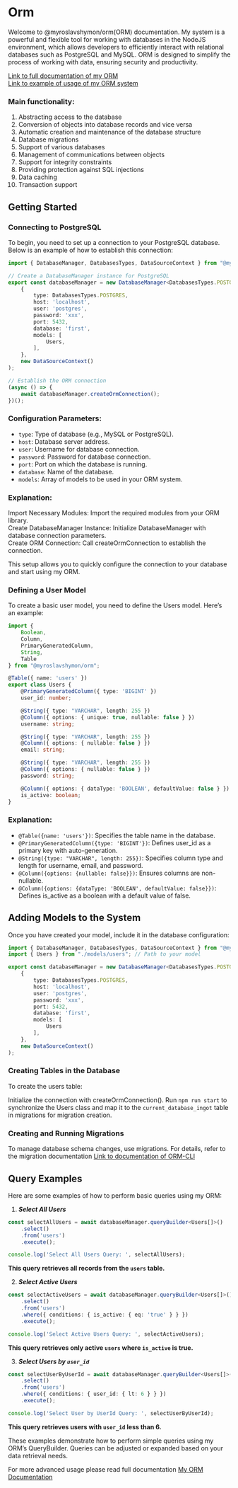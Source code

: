 # Orm

Welcome to @myroslavshymon/orm(ORM) documentation. My system is a powerful and flexible tool for working with databases
in the NodeJS environment, which allows developers to efficiently interact with relational databases such as PostgreSQL
and MySQL. ORM is designed to simplify the process of working with data, ensuring security and productivity.

[Link to full documentation of my ORM](https://myroslavs-organization.gitbook.io/orm)  
[Link to example of usage of my ORM system](https://github.com/MyroslavShymon/ORM-Example-Project)

### Main functionality:

1. Abstracting access to the database
2. Conversion of objects into database records and vice versa
3. Automatic creation and maintenance of the database structure
4. Database migrations
5. Support of various databases
6. Management of communications between objects
7. Support for integrity constraints
8. Providing protection against SQL injections
9. Data caching
10. Transaction support

## Getting Started

### Connecting to PostgreSQL

To begin, you need to set up a connection to your PostgreSQL database. Below is an example of how to establish this
connection:

```typescript
import { DatabaseManager, DatabasesTypes, DataSourceContext } from "@myroslavshymon/orm";

// Create a DatabaseManager instance for PostgreSQL
export const databaseManager = new DatabaseManager<DatabasesTypes.POSTGRES>(
	{
		type: DatabasesTypes.POSTGRES,
		host: 'localhost',
		user: 'postgres',
		password: 'xxx',
		port: 5432,
		database: 'first',
		models: [
			Users,
		],
	},
	new DataSourceContext()
);

// Establish the ORM connection
(async () => {
	await databaseManager.createOrmConnection();
})();
```

### Configuration Parameters:

- `type`: Type of database (e.g., MySQL or PostgreSQL).
- `host`: Database server address.
- `user`: Username for database connection.
- `password`: Password for database connection.
- `port`: Port on which the database is running.
- `database`: Name of the database.
- `models`: Array of models to be used in your ORM system.

### Explanation:

Import Necessary Modules: Import the required modules from your ORM library.  
Create DatabaseManager Instance: Initialize DatabaseManager with database connection parameters.  
Create ORM Connection: Call createOrmConnection to establish the connection.

This setup allows you to quickly configure the connection to your database and start using my ORM.

### Defining a User Model

To create a basic user model, you need to define the Users model. Here’s an example:

```typescript
import {
	Boolean,
	Column,
	PrimaryGeneratedColumn,
	String,
	Table
} from "@myroslavshymon/orm";

@Table({ name: 'users' })
export class Users {
	@PrimaryGeneratedColumn({ type: 'BIGINT' })
	user_id: number;

	@String({ type: "VARCHAR", length: 255 })
	@Column({ options: { unique: true, nullable: false } })
	username: string;

	@String({ type: "VARCHAR", length: 255 })
	@Column({ options: { nullable: false } })
	email: string;

	@String({ type: "VARCHAR", length: 255 })
	@Column({ options: { nullable: false } })
	password: string;

	@Column({ options: { dataType: 'BOOLEAN', defaultValue: false } })
	is_active: boolean;
}
```

### Explanation:

- `@Table({name: 'users'})`: Specifies the table name in the database.
- `@PrimaryGeneratedColumn({type: 'BIGINT'})`: Defines user_id as a primary key with auto-generation.
- `@String({type: "VARCHAR", length: 255})`: Specifies column type and length for username, email, and password.
- `@Column({options: {nullable: false}})`: Ensures columns are non-nullable.
- `@Column({options: {dataType: 'BOOLEAN', defaultValue: false}})`: Defines is_active as a boolean with a default value
  of false.

## Adding Models to the System

Once you have created your model, include it in the database configuration:

```typescript
import { DatabaseManager, DatabasesTypes, DataSourceContext } from "@myroslavshymon/orm";
import { Users } from "./models/users"; // Path to your model

export const databaseManager = new DatabaseManager<DatabasesTypes.POSTGRES>(
	{
		type: DatabasesTypes.POSTGRES,
		host: 'localhost',
		user: 'postgres',
		password: 'xxx',
		port: 5432,
		database: 'first',
		models: [
			Users
		],
	},
	new DataSourceContext()
);
```

### Creating Tables in the Database

To create the users table:

Initialize the connection with createOrmConnection().
Run `npm run start` to synchronize the Users class and map it to the `current_database_ingot` table in migrations for
migration creation.

### Creating and Running Migrations

To manage database schema changes, use migrations. For details, refer to the migration documentation
[Link to documentation of ORM-CLI](https://myroslavs-organization.gitbook.io/orm/orm-cli/komandi-i-vikoristannya)

## Query Examples

Here are some examples of how to perform basic queries using my ORM:

1. ***Select All Users***

```typescript
const selectAllUsers = await databaseManager.queryBuilder<Users[]>()
	.select()
	.from('users')
	.execute();

console.log('Select All Users Query: ', selectAllUsers);
```

**This query retrieves all records from the `users` table.**

2. ***Select Active Users***

```typescript
const selectActiveUsers = await databaseManager.queryBuilder<Users[]>()
	.select()
	.from('users')
	.where({ conditions: { is_active: { eq: 'true' } } })
	.execute();

console.log('Select Active Users Query: ', selectActiveUsers);
```

**This query retrieves only active `users` where `is_active` is true.**

3. ***Select Users by `user_id`***

```typescript
const selectUserByUserId = await databaseManager.queryBuilder<Users[]>()
	.select()
	.from('users')
	.where({ conditions: { user_id: { lt: 6 } } })
	.execute();

console.log('Select User by UserId Query: ', selectUserByUserId);
```

**This query retrieves users with `user_id` less than 6.**

These examples demonstrate how to perform simple queries using my ORM’s QueryBuilder. Queries can be adjusted or
expanded
based on your data retrieval needs.

For more advanced usage please read full documentation
[My ORM Documentation](https://myroslavs-organization.gitbook.io/orm)
